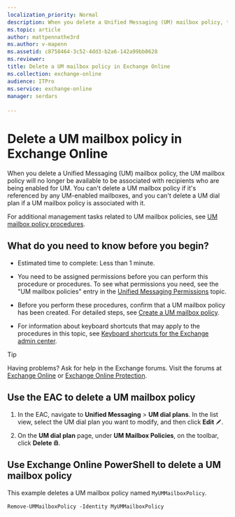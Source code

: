 ```yaml
---
localization_priority: Normal
description: When you delete a Unified Messaging (UM) mailbox policy, the UM mailbox policy will no longer be available to be associated with recipients who are being enabled for UM. You can't delete a UM mailbox policy if it's referenced by any UM-enabled mailboxes, and you can't delete a UM dial plan if a UM mailbox policy is associated with it.
ms.topic: article
author: mattpennathe3rd
ms.author: v-mapenn
ms.assetid: c8758464-3c52-4dd3-b2a6-142a99bb0628
ms.reviewer: 
title: Delete a UM mailbox policy in Exchange Online
ms.collection: exchange-online
audience: ITPro
ms.service: exchange-online
manager: serdars

---
```


# Delete a UM mailbox policy in Exchange Online

When you delete a Unified Messaging (UM) mailbox policy, the UM mailbox policy will no longer be available to be associated with recipients who are being enabled for UM. You can't delete a UM mailbox policy if it's referenced by any UM-enabled mailboxes, and you can't delete a UM dial plan if a UM mailbox policy is associated with it.

For additional management tasks related to UM mailbox policies, see [UM mailbox policy procedures](um-mailbox-policy-procedures.md).

## What do you need to know before you begin?

- Estimated time to complete: Less than 1 minute.

- You need to be assigned permissions before you can perform this procedure or procedures. To see what permissions you need, see the "UM mailbox policies" entry in the [Unified Messaging Permissions](https://technet.microsoft.com/library/d326c3bc-8f33-434a-bf02-a83cc26a5498.aspx) topic.

- Before you perform these procedures, confirm that a UM mailbox policy has been created. For detailed steps, see [Create a UM mailbox policy](create-um-mailbox-policy.md).

- For information about keyboard shortcuts that may apply to the procedures in this topic, see [Keyboard shortcuts for the Exchange admin center](../../accessibility/keyboard-shortcuts-in-admin-center.md).

> [!TIP]
> Having problems? Ask for help in the Exchange forums. Visit the forums at [Exchange Online](https://go.microsoft.com/fwlink/p/?linkId=267542) or [Exchange Online Protection](https://go.microsoft.com/fwlink/p/?linkId=285351).

## Use the EAC to delete a UM mailbox policy

1. In the EAC, navigate to **Unified Messaging** \> **UM dial plans**. In the list view, select the UM dial plan you want to modify, and then click **Edit** ![Edit icon](../../media/ITPro_EAC_EditIcon.gif).

2. On the **UM dial plan** page, under **UM Mailbox Policies**, on the toolbar, click **Delete** ![Delete icon](../../media/ITPro_EAC_DeleteIcon.gif).

## Use Exchange Online PowerShell to delete a UM mailbox policy

This example deletes a UM mailbox policy named `MyUMMailboxPolicy`.

```
Remove-UMMailboxPolicy -Identity MyUMMailboxPolicy
```
